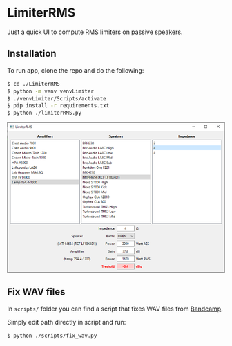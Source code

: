 # LimiterRMS

Just a quick UI to compute RMS limiters on passive speakers.

## Installation

To run app, clone the repo and do the following:

```bash
$ cd ./LimiterRMS
$ python -m venv venvLimiter
$ ./venvLimiter/Scripts/activate
$ pip install -r requirements.txt
$ python ./limiterRMS.py
```

![demo](resources/demo.png)

## Fix WAV files

In `scripts/` folder you can find a script that fixes WAV files from [Bandcamp](https://bandcamp.com/).

Simply edit path directly in script and run:

```bash
$ python ./scripts/fix_wav.py
```